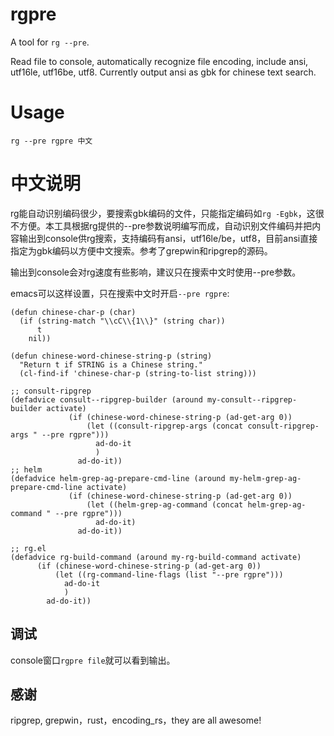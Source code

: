 ﻿# rgpre #

A tool for `rg --pre`.

Read file to console, automatically recognize file encoding, include ansi, utf16le, utf16be, utf8. Currently output ansi as gbk for chinese text search.

Usage
=====
`rg --pre rgpre 中文`


中文说明
=====
rg能自动识别编码很少，要搜索gbk编码的文件，只能指定编码如`rg -Egbk`，这很不方便。本工具根据rg提供的--pre参数说明编写而成，自动识别文件编码并把内容输出到console供rg搜索，支持编码有ansi，utf16le/be，utf8，目前ansi直接指定为gbk编码以方便中文搜索。参考了grepwin和ripgrep的源码。

输出到console会对rg速度有些影响，建议只在搜索中文时使用--pre参数。

emacs可以这样设置，只在搜索中文时开启`--pre rgpre`:

```
(defun chinese-char-p (char)
  (if (string-match "\\cC\\{1\\}" (string char))
      t
    nil))

(defun chinese-word-chinese-string-p (string)
  "Return t if STRING is a Chinese string."
  (cl-find-if 'chinese-char-p (string-to-list string)))

;; consult-ripgrep
(defadvice consult--ripgrep-builder (around my-consult--ripgrep-builder activate)
             (if (chinese-word-chinese-string-p (ad-get-arg 0))
                 (let ((consult-ripgrep-args (concat consult-ripgrep-args " --pre rgpre")))
                   ad-do-it
                   )
               ad-do-it))
;; helm
(defadvice helm-grep-ag-prepare-cmd-line (around my-helm-grep-ag-prepare-cmd-line activate)
             (if (chinese-word-chinese-string-p (ad-get-arg 0))
                 (let ((helm-grep-ag-command (concat helm-grep-ag-command " --pre rgpre")))
                   ad-do-it)
               ad-do-it))

;; rg.el
(defadvice rg-build-command (around my-rg-build-command activate)
      (if (chinese-word-chinese-string-p (ad-get-arg 0))
          (let ((rg-command-line-flags (list "--pre rgpre")))
            ad-do-it
            )
        ad-do-it))
```

调试
----
console窗口`rgpre file`就可以看到输出。

## 感谢 ##
ripgrep, grepwin，rust，encoding_rs，they are all awesome!
